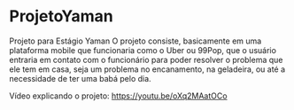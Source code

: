 # ProjetoYaman
Projeto para Estágio Yaman
O projeto consiste, basicamente em uma plataforma mobile que funcionaria como o Uber ou 99Pop, que o usuário entraria em contato com o funcionário para poder resolver o problema que ele tem em casa, seja um problema no encanamento, na geladeira, ou até a necessidade de ter uma babá pelo dia.

Vídeo explicando o projeto:
https://youtu.be/oXq2MAatOCo


